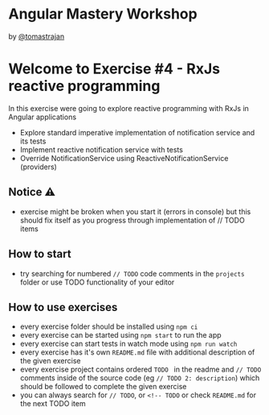 # Angular Mastery Workshop

by [@tomastrajan](https://twitter.com/tomastrajan)

# Welcome to Exercise #4 - RxJs reactive programming

In this exercise were going to explore reactive programming with RxJs in Angular applications

- Explore standard imperative implementation of notification service and its tests
- Implement reactive notification service with tests
- Override NotificationService using ReactiveNotificationService (providers)


## Notice ⚠️

- exercise might be broken when you start it (errors in console) but this should fix itself as you progress through implementation of // TODO items


## How to start

- try searching for numbered `// TODO` code comments in the `projects` folder or use TODO functionality of your editor 


## How to use exercises

- every exercise folder should be installed using `npm ci`
- every exercise can be started using `npm start` to run the app
- every exercise can start tests in watch mode using `npm run watch`
- every exercise has it's own `README.md` file with additional description of the given exercise
- every exercise project contains ordered `TODO ` in the readme and `// TODO` comments inside of the source code (eg `// TODO 2: description`) which should be followed to complete the given exercise
- you can always search for `// TODO`, or `<!-- TODO` or check `README.md` for the next TODO item
